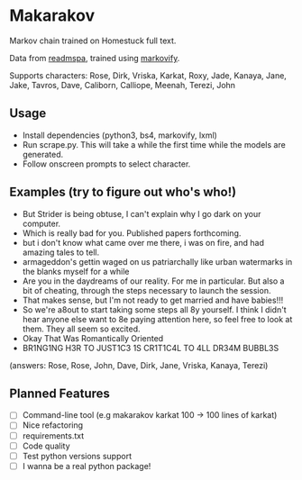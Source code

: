 # Makarakov
Markov chain trained on Homestuck full text.

Data from [readmspa](http://readmspa.org/search/search=6.html), trained using [markovify](https://github.com/jsvine/markovify).

Supports characters: Rose, Dirk, Vriska, Karkat, Roxy, Jade, Kanaya, Jane, Jake, Tavros, Dave, Caliborn, Calliope, Meenah, Terezi, John


## Usage
* Install dependencies (python3, bs4, markovify, lxml)
* Run scrape.py. This will take a while the first time while the models are generated. 
* Follow onscreen prompts to select character.


## Examples (try to figure out who's who!)
* But Strider is being obtuse, I can't explain why I go dark on your computer.
* Which is really bad for you. Published papers forthcoming.
* but i don't know what came over me there, i was on fire, and had amazing tales to tell.
* armageddon's gettin waged on us patriarchally like urban watermarks in the blanks myself for a while
* Are you in the daydreams of our reality. For me in particular. But also a bit of cheating, through the steps necessary to launch the session.
* That makes sense, but I'm not ready to get married and have babies!!!
* So we're a8out to start taking some steps all 8y yourself. I think I didn't hear anyone else want to 8e paying attention here, so feel free to look at them. They all seem so excited.
* Okay That Was Romantically Oriented
* BR1NG1NG H3R TO JUST1C3 1S CR1T1C4L TO 4LL DR34M BUBBL3S


(answers: Rose, Rose, John, Dave, Dirk, Jane, Vriska, Kanaya, Terezi)



## Planned Features
- [ ] Command-line tool (e.g makarakov karkat 100 -> 100 lines of karkat)
- [ ] Nice refactoring
- [ ] requirements.txt
- [ ] Code quality
- [ ] Test python versions support
- [ ] I wanna be a real python package!

